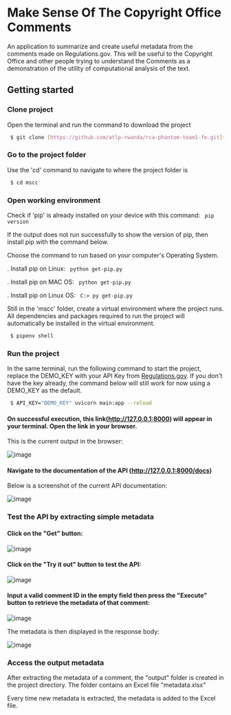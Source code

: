# Make Sense Of The Copyright Office Comments

An application to summarize and create useful metadata from the comments made on Regulations.gov. This will be useful to the Copyright Office and other people trying to understand the Comments as a demonstration of the utility of computational analysis of the text.

## Getting started

### Clone project
Open the terminal and run the command to download the project
```sh
 $ git clone [https://github.com/atlp-rwanda/rca-phantom-team1-fe.git](https://github.com/Cyebukayire/mscc.git)
```

### Go to the project folder
Use the 'cd' command to navigate to where the project folder is
```sh
 $ cd mscc
```

### Open working environment
Check if 'pip' is already installed on your device with this command: ``` pip version```

If the output does not run successfully to show the version of pip, then install pip with the command below.

Choose the command to run based on your computer's Operating System.

. Install pip on Linux: ``` python get-pip.py```

. Install pip on MAC OS: ``` python get-pip.py```

. Install pip on Linux OS: ``` C:> py get-pip.py```


Still in the 'mscc' folder, create a virtual environment where the project runs. All dependencies and packages required to run the project will automatically be installed in the virtual environment. 

```sh
 $ pipenv shell
```

### Run the project
In the same terminal, run the following command to start the project, replace the DEMO_KEY with your API Key from [Regulations.gov](https://open.gsa.gov/api/regulationsgov/). If you don't have the key already, the command below will still work for now using a DEMO_KEY as the default.

```sh
 $ API_KEY="DEMO_KEY" uvicorn main:app --reload
```


#### On successful execution, this link(http://127.0.0.1:8000) will appear in your terminal. Open the link in your browser.

This is the current output in the browser:

![image](https://github.com/Cyebukayire/mscc/assets/55869293/2b987518-d16a-49d9-b611-02b51aa54648)


#### Navigate to the documentation of the API (http://127.0.0.1:8000/docs)

Below is a screenshot of the current API documentation:

![image](https://github.com/Cyebukayire/mscc/assets/55869293/3e6873ac-847e-46f8-afc5-70602ef1135b)


### Test the API by extracting simple metadata

#### Click on the "Get" button:

![image](https://github.com/Cyebukayire/mscc/assets/55869293/200db5c8-fe2f-4fe6-8e8c-0c28725e91fd)


#### Click on the "Try it out" button to test the API:

![image](https://github.com/Cyebukayire/mscc/assets/55869293/0f0e7cf4-08e0-4c7c-9c64-ccfcc4b5ab9d)


#### Input a valid comment ID in the empty field then press the "Execute" button to retrieve the metadata of that comment:

![image](https://github.com/Cyebukayire/mscc/assets/55869293/71c29721-5b1c-4328-a178-af587ec2610f)


The metadata is then displayed in the response body:

![image](https://github.com/Cyebukayire/mscc/assets/55869293/db95fcd6-ab95-4956-9964-d69580af7747)


### Access the output metadata

After extracting the metadata of a comment, the "output" folder is created in the project directory. The folder contains an Excel file "metadata.xlsx"

Every time new metadata is extracted, the metadata is added to the Excel file.



